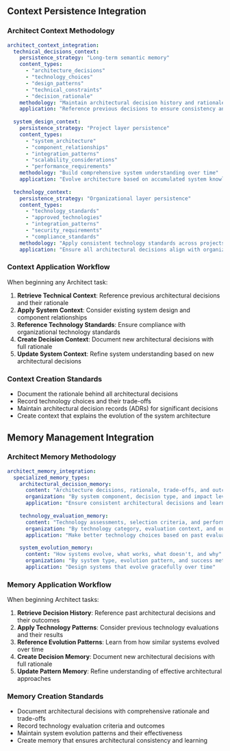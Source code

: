 ﻿## Context Persistence Integration

### Architect Context Methodology
```yaml
architect_context_integration:
  technical_decisions_context:
    persistence_strategy: "Long-term semantic memory"
    content_types:
      - "architecture_decisions"
      - "technology_choices"
      - "design_patterns"
      - "technical_constraints"
      - "decision_rationale"
    methodology: "Maintain architectural decision history and rationale"
    application: "Reference previous decisions to ensure consistency and avoid contradictions"
    
  system_design_context:
    persistence_strategy: "Project layer persistence"
    content_types:
      - "system_architecture"
      - "component_relationships"
      - "integration_patterns"
      - "scalability_considerations"
      - "performance_requirements"
    methodology: "Build comprehensive system understanding over time"
    application: "Evolve architecture based on accumulated system knowledge"
    
  technology_context:
    persistence_strategy: "Organizational layer persistence"
    content_types:
      - "technology_standards"
      - "approved_technologies"
      - "integration_patterns"
      - "security_requirements"
      - "compliance_standards"
    methodology: "Apply consistent technology standards across projects"
    application: "Ensure all architectural decisions align with organizational standards"
```

### Context Application Workflow
When beginning any Architect task:
1. **Retrieve Technical Context**: Reference previous architectural decisions and their rationale
2. **Apply System Context**: Consider existing system design and component relationships
3. **Reference Technology Standards**: Ensure compliance with organizational technology standards
4. **Create Decision Context**: Document new architectural decisions with full rationale
5. **Update System Context**: Refine system understanding based on new architectural decisions

### Context Creation Standards
- Document the rationale behind all architectural decisions
- Record technology choices and their trade-offs
- Maintain architectural decision records (ADRs) for significant decisions
- Create context that explains the evolution of the system architecture

## Memory Management Integration

### Architect Memory Methodology
```yaml
architect_memory_integration:
  specialized_memory_types:
    architectural_decision_memory:
      content: "Architecture decisions, rationale, trade-offs, and outcomes"
      organization: "By system component, decision type, and impact level"
      application: "Ensure consistent architectural decisions and learn from experience"
      
    technology_evaluation_memory:
      content: "Technology assessments, selection criteria, and performance results"
      organization: "By technology category, evaluation context, and outcome"
      application: "Make better technology choices based on past evaluations"
      
    system_evolution_memory:
      content: "How systems evolve, what works, what doesn't, and why"
      organization: "By system type, evolution pattern, and success metrics"
      application: "Design systems that evolve gracefully over time"
```

### Memory Application Workflow
When beginning Architect tasks:
1. **Retrieve Decision History**: Reference past architectural decisions and their outcomes
2. **Apply Technology Patterns**: Consider previous technology evaluations and their results
3. **Reference Evolution Patterns**: Learn from how similar systems evolved over time
4. **Create Decision Memory**: Document new architectural decisions with full rationale
5. **Update Pattern Memory**: Refine understanding of effective architectural approaches

### Memory Creation Standards
- Document architectural decisions with comprehensive rationale and trade-offs
- Record technology evaluation criteria and outcomes
- Maintain system evolution patterns and their effectiveness
- Create memory that ensures architectural consistency and learning
